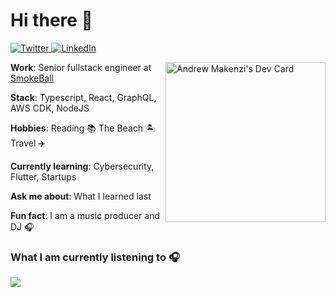 # Hi there 👋

<div align="left">
  <a href="https://twitter.com/amackzie">
    <img
      src="https://img.shields.io/twitter/follow/omBratteng?label=Twitter&logo=twitter&style=flat-square&color=1da1f2&logoColor=ffffff"
      alt="Twitter"
    />
  </a>
  <a href="https://www.linkedin.com/in/wambuamakenzi/">
    <img
      src="https://img.shields.io/static/v1?logo=linkedin&style=flat-square&color=0072b1&label=LinkedIn&message=%E2%98%86"
      alt="LinkedIn"
    />
  </a>

<a href="https://app.daily.dev/amackzie"><img  width="256"
      align="right" src="https://api.daily.dev/devcards/fd61670a8cbe40fda6345c0bb1da45f3.png?r=drc" width="400" alt="Andrew Makenzi's Dev Card"/></a>
</div>


**Work**: Senior fullstack engineer at [SmokeBall](https://www.smokeball.com/)

**Stack**: Typescript, React, GraphQL, AWS CDK, NodeJS

**Hobbies**: Reading 📚 The Beach 🏝️ Travel ✈️

**Currently learning**: Cybersecurity, Flutter, Startups

**Ask me about**: What I learned last

**Fun fact**: I am a music producer and DJ 🎧



### What I am currently listening to 🎧
<p>
 <a href="https://spotify-github-profile.vercel.app/api/view.svg?uid=amackzie&redirect=true">
   <img src="https://spotify-github-profile.vercel.app/api/view.svg?uid=amackzie&cover_image=true&theme=novatorem&bar_color=53b14f&bar_color_cover=false"/>
 </a>
 </p>
 

<!--
**zessu/zessu** is a ✨ _special_ ✨ repository because its `README.md` (this file) appears on your GitHub profile.

Here are some ideas to get you started:

- 🔭 I’m currently working on ...
- 🌱 I’m currently learning ...
- 👯 I’m looking to collaborate on ...
- 🤔 I’m looking for help with ...
- 💬 Ask me about ...
- 📫 How to reach me: ...
- 😄 Pronouns: ...
- ⚡ Fun fact: ...
-->

